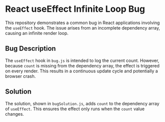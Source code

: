 # React useEffect Infinite Loop Bug

This repository demonstrates a common bug in React applications involving the `useEffect` hook.  The issue arises from an incomplete dependency array, causing an infinite render loop.

## Bug Description

The `useEffect` hook in `bug.js` is intended to log the current count. However, because `count` is missing from the dependency array, the effect is triggered on every render.  This results in a continuous update cycle and potentially a browser crash.

## Solution

The solution, shown in `bugSolution.js`, adds `count` to the dependency array of `useEffect`. This ensures the effect only runs when the `count` value changes.